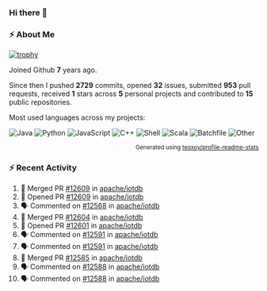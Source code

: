 ### Hi there 👋

### :zap: About Me

[![trophy](https://github-profile-trophy.vercel.app/?username=HTHou&theme=onedark)](https://github.com/ryo-ma/github-profile-trophy)
   
Joined Github **7** years ago.

Since then I pushed **2729** commits, opened **32** issues, submitted **953** pull requests, received **1** stars across **5** personal projects and contributed to **15** public repositories.

Most used languages across my projects:

![Java](https://img.shields.io/static/v1?style=flat-square&label=%E2%A0%80&color=555&labelColor=%23b07219&message=Java%EF%B8%B195.9%25)
![Python](https://img.shields.io/static/v1?style=flat-square&label=%E2%A0%80&color=555&labelColor=%233572A5&message=Python%EF%B8%B10.9%25)
![JavaScript](https://img.shields.io/static/v1?style=flat-square&label=%E2%A0%80&color=555&labelColor=%23f1e05a&message=JavaScript%EF%B8%B10.6%25)
![C++](https://img.shields.io/static/v1?style=flat-square&label=%E2%A0%80&color=555&labelColor=%23f34b7d&message=C%2B%2B%EF%B8%B10.4%25)
![Shell](https://img.shields.io/static/v1?style=flat-square&label=%E2%A0%80&color=555&labelColor=%2389e051&message=Shell%EF%B8%B10.4%25)
![Scala](https://img.shields.io/static/v1?style=flat-square&label=%E2%A0%80&color=555&labelColor=%23c22d40&message=Scala%EF%B8%B10.3%25)
![Batchfile](https://img.shields.io/static/v1?style=flat-square&label=%E2%A0%80&color=555&labelColor=%23C1F12E&message=Batchfile%EF%B8%B10.2%25)
![Other](https://img.shields.io/static/v1?style=flat-square&label=%E2%A0%80&color=555&labelColor=%23ededed&message=Other%EF%B8%B10.8%25)

<p align="right"><sub>Generated using <a href="https://github.com/marketplace/actions/profile-readme-stats">teoxoy/profile-readme-stats</a></sub></p>


<!--![](https://github.com/HTHou/HTHou/blob/output/github-contribution-grid-snake.svg)-->

<!--![Haonan Hou's github stats](https://github-readme-stats.vercel.app/api?username=HTHou&count_private=true&show_icons=true&theme=onedark)-->

<!--![Haonan Hou's wakatime stats](https://github-readme-stats.vercel.app/api/wakatime?username=HTHou&layout=compact&theme=onedark)-->

<!--![Top Langs](https://github-readme-stats.vercel.app/api/top-langs/?username=HTHou&theme=onedark&layout=compact)-->

### :zap: Recent Activity
<!--START_SECTION:activity-->
1. 🎉 Merged PR [#12609](https://github.com/apache/iotdb/pull/12609) in [apache/iotdb](https://github.com/apache/iotdb)
2. 💪 Opened PR [#12609](https://github.com/apache/iotdb/pull/12609) in [apache/iotdb](https://github.com/apache/iotdb)
3. 🗣 Commented on [#12568](https://github.com/apache/iotdb/issues/12568#issuecomment-2134971295) in [apache/iotdb](https://github.com/apache/iotdb)
4. 🎉 Merged PR [#12604](https://github.com/apache/iotdb/pull/12604) in [apache/iotdb](https://github.com/apache/iotdb)
5. 💪 Opened PR [#12601](https://github.com/apache/iotdb/pull/12601) in [apache/iotdb](https://github.com/apache/iotdb)
6. 🗣 Commented on [#12591](https://github.com/apache/iotdb/issues/12591#issuecomment-2134263056) in [apache/iotdb](https://github.com/apache/iotdb)
7. 🗣 Commented on [#12591](https://github.com/apache/iotdb/issues/12591#issuecomment-2134258500) in [apache/iotdb](https://github.com/apache/iotdb)
8. 🎉 Merged PR [#12585](https://github.com/apache/iotdb/pull/12585) in [apache/iotdb](https://github.com/apache/iotdb)
9. 🗣 Commented on [#12588](https://github.com/apache/iotdb/issues/12588#issuecomment-2134225718) in [apache/iotdb](https://github.com/apache/iotdb)
10. 🗣 Commented on [#12588](https://github.com/apache/iotdb/issues/12588#issuecomment-2134222673) in [apache/iotdb](https://github.com/apache/iotdb)
<!--END_SECTION:activity-->

<!--
**HTHou/HTHou** is a ✨ _special_ ✨ repository because its `README.md` (this file) appears on your GitHub profile.

Here are some ideas to get you started:

- 🔭 I’m currently working on ...
- 🌱 I’m currently learning ...
- 👯 I’m looking to collaborate on ...
- 🤔 I’m looking for help with ...
- 💬 Ask me about ...
- 📫 How to reach me: ...
- 😄 Pronouns: ...
- ⚡ Fun fact: ...
-->
